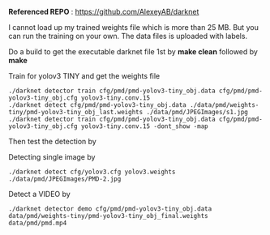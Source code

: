 **Referenced REPO** :  https://github.com/AlexeyAB/darknet

I cannot load up my trained weights file which is more than 25 MB.  But you can run the training on your own.
The data files is uploaded with labels.

Do a build to get the executable darknet file 1st by **make clean** followed by **make**

Train for yolov3 TINY and get the weights file

```
./darknet detector train cfg/pmd/pmd-yolov3-tiny_obj.data cfg/pmd/pmd-yolov3-tiny_obj.cfg yolov3-tiny.conv.15 
./darknet detect cfg/pmd/pmd-yolov3-tiny_obj.data ./data/pmd/weights-tiny/pmd-yolov3-tiny_obj_last.weights ./data/pmd/JPEGImages/s1.jpg
./darknet detector train cfg/pmd/pmd-yolov3-tiny_obj.data cfg/pmd/pmd-yolov3-tiny_obj.cfg yolov3-tiny.conv.15 -dont_show -map
```
Then test the detection by

Detecting single image by
```
./darknet detect cfg/yolov3.cfg yolov3.weights ./data/pmd/JPEGImages/PMD-2.jpg
```
Detect a VIDEO by
```
./darknet detector demo cfg/pmd/pmd-yolov3-tiny_obj.data data/pmd/weights-tiny/pmd-yolov3-tiny_obj_final.weights data/pmd/pmd.mp4
```
